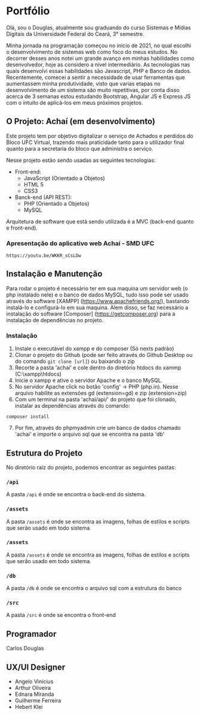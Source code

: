 # Portfólio

Olá, sou o Douglas, atualmente sou graduando do curso Sistemas e Mídias Digitais da Universidade Federal do Ceará, 3° semestre. 

Minha jornada na programação começou no inicio de 2021, no qual escolhi o desenvolvimento de sistemas web como foco do meus estudos. No decorrer desses anos notei um grande avanço em minhas habilidades como desenvolvedor, hoje as considero a nível intermediário. As tecnologias nas quais desenvolvi essas habilidades são Javascript, PHP e Banco de dados. Recentemente, comecei a sentir a necessidade de usar ferramentas que aumentassem minha produtividade, visto que varias etapas no desenvolvimento de um sistema são muito repetitivas, por conta disso acerca de 3 semanas estou estudando Bootstrap, Angular JS e Express JS com o intuito de aplicá-los em meus próximos projetos. 

## O Projeto: Achaí (em desenvolvimento)
 
Este projeto tem por objetivo digitalizar o serviço de Achados e perdidos do Bloco UFC Virtual, trazendo mais praticidade tanto para o utilizador final quanto para a secretaria do bloco que administra o serviço.

Nesse projeto estão sendo usadas as seguintes tecnologias: 
  + Front-end:
    - JavaScript (Orientado a Objetos)
    - HTML 5
    - CSS3
  + Banck-end (API REST):
    - PHP (Orientado a Objetos)
    - MySQL
    
Arquitetura de software que está sendo utilizada é a MVC (back-end quanto e front-end).

### Apresentação do aplicativo web Achaí - SMD UFC
    https://youtu.be/WKKR_sCsLDw

## Instalação e Manutenção    

Para rodar o projeto é necessário ter em sua maquina um servidor web (o php instalado nele) e o banco de dados MySQL, tudo isso pode ser usado através do software [XAMPP] (https://www.apachefriends.org/), bastando instalá-lo e configurá-lo em sua maquina. Alem disso, se faz necessário a instalação do software [Composer] (https://getcomposer.org) para a instalação de dependências no projeto. 

### Instalação
1. Instale o executável do xampp e do composer (Só nexts padrão)
2. Clonar o projeto do Github (pode ser feito através do Github Desktop ou do comando `git clone [url]`) ou baixando o zip
3. Recorte a pasta 'achai' e cole dentro do diretório htdocs do xammp (C:\xampp\htdocs)
4. Inicie o xampp e ative o servidor Apache e o banco MySQL.
5. No servidor Apache click no botão 'config' -> PHP (php.in). Nesse arquivo habilite as extensões gd (extension=gd) e zip (extension=zip)
6. Com um terminal na pasta 'achai/api/' do projeto que foi clonado, instalar as dependências através do comando:
```  
composer install  
``` 
7. Por fim, através do phpmyadmin crie um banco de dados chamado 'achai' e importe o arquivo sql que se encontra na pasta 'db'
   
## Estrutura do Projeto

No diretório raiz do projeto, podemos encontrar as seguintes pastas:

### `/api`

A pasta `/api` é onde se encontra o back-end do sistema.

### `/assets`

A pasta `/assets` é onde se encontra as imagens, folhas de estilos e scripts que serão usado em todo sistema.

### `/assets`

A pasta `/assets` é onde se encontra as imagens, folhas de estilos e scripts que serão usado em todo sistema.

### `/db`

A pasta `/db` é onde se encontra o arquivo sql com a estrutura do banco

### `/src`

A pasta `/src` é onde se encontra o front-end

## Programador
Carlos Douglas

## UX/UI Designer
+ Angelo Vinícius 
+ Arthur Oliveira
+ Ednara Miranda
+ Guilherme Ferreira
+ Hebert Klei

